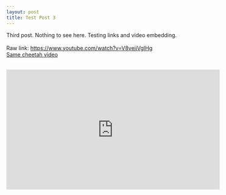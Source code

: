 ```yaml
---
layout: post
title: Test Post 3
---
```


Third post. Nothing to see here. Testing links and video embedding. <br>
<br>
Raw link: https://www.youtube.com/watch?v=V8vejjVgIHg <br>
<a href = "https://www.youtube.com/watch?v=V8vejjVgIHg">Same cheetah video</a> <br>
<br>
<iframe width="560" height="315" src="https://www.youtube.com/embed/V8vejjVgIHg" frameborder="0" allowfullscreen></iframe>
